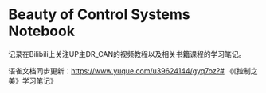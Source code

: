 # Beauty of Control Systems Notebook
记录在Bilibili上关注UP主DR_CAN的视频教程以及相关书籍课程的学习笔记。

语雀文档同步更新：https://www.yuque.com/u39624144/gyq7oz?# 《《控制之美》学习笔记》
